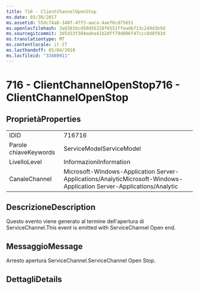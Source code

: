 ```yaml
---
title: 716 - ClientChannelOpenStop
ms.date: 03/30/2017
ms.assetid: 55dc74a8-348f-47f3-aaca-4aef6cd75651
ms.openlocfilehash: 3a8381bcd50d55328f6551ffeadb713c249d3b9d
ms.sourcegitcommit: 3d5d33f384eeba41b2dff79d096f47ccc8d8f03d
ms.translationtype: MT
ms.contentlocale: it-IT
ms.lasthandoff: 05/04/2018
ms.locfileid: "33469911"
---
```

# <a name="716---clientchannelopenstop"></a><span data-ttu-id="8d68b-102">716 - ClientChannelOpenStop</span><span class="sxs-lookup"><span data-stu-id="8d68b-102">716 - ClientChannelOpenStop</span></span>
## <a name="properties"></a><span data-ttu-id="8d68b-103">Proprietà</span><span class="sxs-lookup"><span data-stu-id="8d68b-103">Properties</span></span>  
  
|||  
|-|-|  
|<span data-ttu-id="8d68b-104">ID</span><span class="sxs-lookup"><span data-stu-id="8d68b-104">ID</span></span>|<span data-ttu-id="8d68b-105">716</span><span class="sxs-lookup"><span data-stu-id="8d68b-105">716</span></span>|  
|<span data-ttu-id="8d68b-106">Parole chiave</span><span class="sxs-lookup"><span data-stu-id="8d68b-106">Keywords</span></span>|<span data-ttu-id="8d68b-107">ServiceModel</span><span class="sxs-lookup"><span data-stu-id="8d68b-107">ServiceModel</span></span>|  
|<span data-ttu-id="8d68b-108">Livello</span><span class="sxs-lookup"><span data-stu-id="8d68b-108">Level</span></span>|<span data-ttu-id="8d68b-109">Informazioni</span><span class="sxs-lookup"><span data-stu-id="8d68b-109">Information</span></span>|  
|<span data-ttu-id="8d68b-110">Canale</span><span class="sxs-lookup"><span data-stu-id="8d68b-110">Channel</span></span>|<span data-ttu-id="8d68b-111">Microsoft-Windows-Application Server-Applications/Analytic</span><span class="sxs-lookup"><span data-stu-id="8d68b-111">Microsoft-Windows-Application Server-Applications/Analytic</span></span>|  
  
## <a name="description"></a><span data-ttu-id="8d68b-112">Descrizione</span><span class="sxs-lookup"><span data-stu-id="8d68b-112">Description</span></span>  
 <span data-ttu-id="8d68b-113">Questo evento viene generato al termine dell'apertura di ServiceChannel.</span><span class="sxs-lookup"><span data-stu-id="8d68b-113">This event is emitted with ServiceChannel Open end.</span></span>  
  
## <a name="message"></a><span data-ttu-id="8d68b-114">Messaggio</span><span class="sxs-lookup"><span data-stu-id="8d68b-114">Message</span></span>  
 <span data-ttu-id="8d68b-115">Arresto apertura ServiceChannel.</span><span class="sxs-lookup"><span data-stu-id="8d68b-115">ServiceChannel Open Stop.</span></span>  
  
## <a name="details"></a><span data-ttu-id="8d68b-116">Dettagli</span><span class="sxs-lookup"><span data-stu-id="8d68b-116">Details</span></span>
